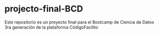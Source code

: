 # projecto-final-BCD
Este repositorio es un proyecto final para el Bootcamp de Ciencia de Datos 3ra generación de la plataforma CódigoFacilito
